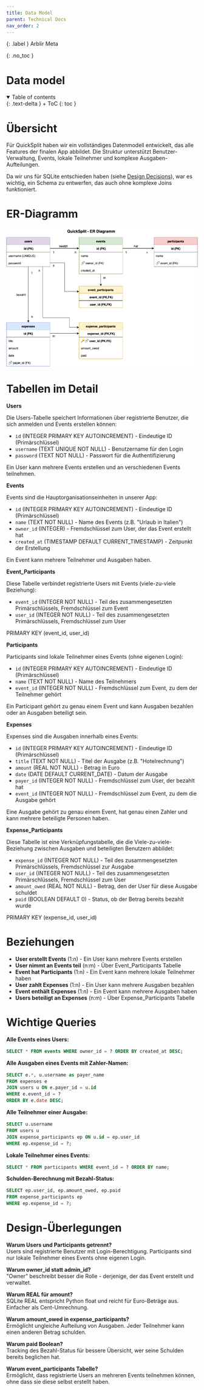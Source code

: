 ```yaml
---
title: Data Model
parent: Technical Docs
nav_order: 2
---
```


{: .label }
Arblir Meta

{: .no_toc }
# Data model

<details open markdown="block">
{: .text-delta }
<summary>Table of contents</summary>
+ ToC
{: toc }
</details>

# Übersicht

Für QuickSplit haben wir ein vollständiges Datenmodell entwickelt, das alle Features der finalen App abbildet. Die Struktur unterstützt Benutzer-Verwaltung, Events, lokale Teilnehmer und komplexe Ausgaben-Aufteilungen.

Da wir uns für SQLite entschieden haben (siehe [Design Decisions](../design-decisions.md)), war es wichtig, ein Schema zu entwerfen, das auch ohne komplexe Joins funktioniert.

# ER-Diagramm

![ER-Diagramm](../assets/images/datenmodel.png)

# Tabellen im Detail

**Users**

Die Users-Tabelle speichert Informationen über registrierte Benutzer, die sich anmelden und Events erstellen können:

- `id` (INTEGER PRIMARY KEY AUTOINCREMENT) - Eindeutige ID (Primärschlüssel)
- `username` (TEXT UNIQUE NOT NULL) - Benutzername für den Login
- `password` (TEXT NOT NULL) - Passwort für die Authentifizierung

Ein User kann mehrere Events erstellen und an verschiedenen Events teilnehmen.

**Events**

Events sind die Hauptorganisationseinheiten in unserer App:

- `id` (INTEGER PRIMARY KEY AUTOINCREMENT) - Eindeutige ID (Primärschlüssel)
- `name` (TEXT NOT NULL) - Name des Events (z.B. "Urlaub in Italien")
- `owner_id` (INTEGER) - Fremdschlüssel zum User, der das Event erstellt hat
- `created_at` (TIMESTAMP DEFAULT CURRENT_TIMESTAMP) - Zeitpunkt der Erstellung

Ein Event kann mehrere Teilnehmer und Ausgaben haben.

**Event_Participants**

Diese Tabelle verbindet registrierte Users mit Events (viele-zu-viele Beziehung):

- `event_id` (INTEGER NOT NULL) - Teil des zusammengesetzten Primärschlüssels, Fremdschlüssel zum Event
- `user_id` (INTEGER NOT NULL) - Teil des zusammengesetzten Primärschlüssels, Fremdschlüssel zum User

PRIMARY KEY (event_id, user_id)

**Participants**

Participants sind lokale Teilnehmer eines Events (ohne eigenen Login):

- `id` (INTEGER PRIMARY KEY AUTOINCREMENT) - Eindeutige ID (Primärschlüssel)
- `name` (TEXT NOT NULL) - Name des Teilnehmers
- `event_id` (INTEGER NOT NULL) - Fremdschlüssel zum Event, zu dem der Teilnehmer gehört

Ein Participant gehört zu genau einem Event und kann Ausgaben bezahlen oder an Ausgaben beteiligt sein.

**Expenses**

Expenses sind die Ausgaben innerhalb eines Events:

- `id` (INTEGER PRIMARY KEY AUTOINCREMENT) - Eindeutige ID (Primärschlüssel)
- `title` (TEXT NOT NULL) - Titel der Ausgabe (z.B. "Hotelrechnung")
- `amount` (REAL NOT NULL) - Betrag in Euro
- `date` (DATE DEFAULT CURRENT_DATE) - Datum der Ausgabe
- `payer_id` (INTEGER NOT NULL) - Fremdschlüssel zum User, der bezahlt hat
- `event_id` (INTEGER NOT NULL) - Fremdschlüssel zum Event, zu dem die Ausgabe gehört

Eine Ausgabe gehört zu genau einem Event, hat genau einen Zahler und kann mehrere beteiligte Personen haben.

**Expense_Participants**

Diese Tabelle ist eine Verknüpfungstabelle, die die Viele-zu-viele-Beziehung zwischen Ausgaben und beteiligten Benutzern abbildet:

- `expense_id` (INTEGER NOT NULL) - Teil des zusammengesetzten Primärschlüssels, Fremdschlüssel zur Ausgabe
- `user_id` (INTEGER NOT NULL) - Teil des zusammengesetzten Primärschlüssels, Fremdschlüssel zum User
- `amount_owed` (REAL NOT NULL) - Betrag, den der User für diese Ausgabe schuldet
- `paid` (BOOLEAN DEFAULT 0) - Status, ob der Betrag bereits bezahlt wurde

PRIMARY KEY (expense_id, user_id)

# Beziehungen

- **User erstellt Events** (1:n) - Ein User kann mehrere Events erstellen
- **User nimmt an Events teil** (n:m) - Über Event_Participants Tabelle
- **Event hat Participants** (1:n) - Ein Event kann mehrere lokale Teilnehmer haben
- **User zahlt Expenses** (1:n) - Ein User kann mehrere Ausgaben bezahlen
- **Event enthält Expenses** (1:n) - Ein Event kann mehrere Ausgaben haben
- **Users beteiligt an Expenses** (n:m) - Über Expense_Participants Tabelle

# Wichtige Queries

**Alle Events eines Users:**
```sql
SELECT * FROM events WHERE owner_id = ? ORDER BY created_at DESC;
```

**Alle Ausgaben eines Events mit Zahler-Namen:**
```sql
SELECT e.*, u.username as payer_name 
FROM expenses e 
JOIN users u ON e.payer_id = u.id 
WHERE e.event_id = ?
ORDER BY e.date DESC;
```

**Alle Teilnehmer einer Ausgabe:**
```sql
SELECT u.username 
FROM users u 
JOIN expense_participants ep ON u.id = ep.user_id 
WHERE ep.expense_id = ?;
```

**Lokale Teilnehmer eines Events:**
```sql
SELECT * FROM participants WHERE event_id = ? ORDER BY name;
```

**Schulden-Berechnung mit Bezahl-Status:**
```sql
SELECT ep.user_id, ep.amount_owed, ep.paid 
FROM expense_participants ep 
WHERE ep.expense_id = ?;
```

# Design-Überlegungen

**Warum Users und Participants getrennt?**  
Users sind registrierte Benutzer mit Login-Berechtigung. Participants sind nur lokale Teilnehmer eines Events ohne eigenen Login.

**Warum owner_id statt admin_id?**  
"Owner" beschreibt besser die Rolle - derjenige, der das Event erstellt und verwaltet.

**Warum REAL für amount?**  
SQLite REAL entspricht Python float und reicht für Euro-Beträge aus. Einfacher als Cent-Umrechnung.

**Warum amount_owed in expense_participants?**  
Ermöglicht ungleiche Aufteilung von Ausgaben. Jeder Teilnehmer kann einen anderen Betrag schulden.

**Warum paid Boolean?**  
Tracking des Bezahl-Status für bessere Übersicht, wer seine Schulden bereits beglichen hat.

**Warum event_participants Tabelle?**  
Ermöglicht, dass registrierte Users an mehreren Events teilnehmen können, ohne dass sie diese selbst erstellt haben.



